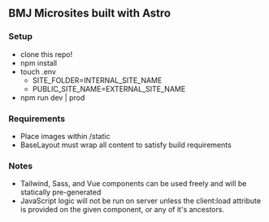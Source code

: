 ## BMJ Microsites built with Astro

### Setup

-   clone this repo!
-   npm install
-   touch .env
    -   SITE_FOLDER=INTERNAL_SITE_NAME
    -   PUBLIC_SITE_NAME=EXTERNAL_SITE_NAME
-   npm run dev | prod

### Requirements

-   Place images within /static
-   BaseLayout must wrap all content to satisfy build requirements

### Notes

-   Tailwind, Sass, and Vue components can be used freely and will be statically pre-generated
-   JavaScript logic will not be run on server unless the client:load attribute is provided on the given component, or any of it's ancestors.
